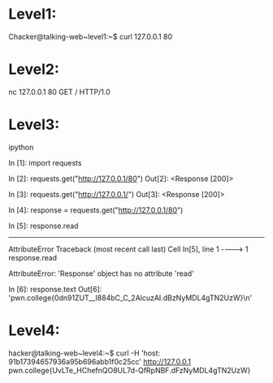 # Level1:
  Chacker@talking-web~level1:~$ curl 127.0.0.1 80

# Level2:
  nc 127.0.0.1 80
  GET / HTTP/1.0

# Level3:
  ipython

  In [1]: import requests

In [2]: requests.get("http://127.0.0.1/80")
Out[2]: <Response [200]>

In [3]: requests.get("http://127.0.0.1/")
Out[3]: <Response [200]>

In [4]: response = requests.get("http://127.0.0.1/80")

In [5]: response.read

---------------------------------------------------------------------------
AttributeError                            Traceback (most recent call last)
Cell In[5], line 1
----> 1 response.read

AttributeError: 'Response' object has no attribute 'read'

In [6]: response.text
Out[6]: 'pwn.college{0dn91ZUT__I884bC_C_2AlcuzAI.dBzNyMDL4gTN2UzW}\n'

# Level4:

hacker@talking-web~level4:~$ curl -H 'host: 91b17394657936a95b696abb1f0c25cc' http://127.0.0.1
pwn.college{UvLTe_HChefnQO8UL7d-QfRpNBF.dFzNyMDL4gTN2UzW}
  

